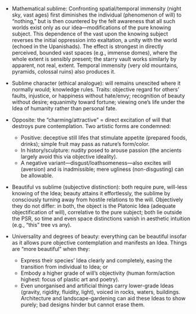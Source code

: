 - Mathematical sublime: Confronting spatial/temporal immensity (night sky, vast ages) first diminishes the individual (phenomenon of will) to “nothing,” but is then countered by the felt awareness that all such worlds exist only as our idea—modifications of the pure knowing subject. This dependence of the vast upon the knowing subject reverses the initial oppression into exaltation, a unity with the world (echoed in the Upanishads). The effect is strongest in directly perceived, bounded vast spaces (e.g., immense domes), where the whole extent is sensibly present; the starry vault works similarly by apparent, not real, extent. Temporal immensity (very old mountains, pyramids, colossal ruins) also produces it.

- Sublime character (ethical analogue): will remains unexcited where it normally would; knowledge rules. Traits: objective regard for others’ faults, injustice, or happiness without hate/envy; recognition of beauty without desire; equanimity toward fortune; viewing one’s life under the Idea of humanity rather than personal fate.

- Opposite: the “charming/attractive” = direct excitation of will that destroys pure contemplation. Two artistic forms are condemned:
  - Positive: deceptive still lifes that stimulate appetite (prepared foods, drinks); simple fruit may pass as nature’s form/color.
  - In history/sculpture: nudity posed to arouse passion (the ancients largely avoid this via objective ideality).
  - A negative variant—disgust/loathsomeness—also excites will (aversion) and is inadmissible; mere ugliness (non-disgusting) can be allowable.

- Beautiful vs sublime (subjective distinction): both require pure, will-less knowing of the Idea; beauty attains it effortlessly, the sublime by consciously turning away from hostile relations to the will. Objectively they do not differ: in both, the object is the Platonic Idea (adequate objectification of will), correlative to the pure subject; both lie outside the PSR, so time and even space distinctions vanish in aesthetic intuition (e.g., “this” tree vs any).

- Universality and degrees of beauty: everything can be beautiful insofar as it allows pure objective contemplation and manifests an Idea. Things are “more beautiful” when they:
  - Express their species’ Idea clearly and completely, easing the transition from individual to Idea; or
  - Embody a higher grade of will’s objectivity (human form/action highest: focus of plastic art and poetry).
  - Even unorganised and artificial things carry lower-grade Ideas (gravity, rigidity, fluidity, light), voiced in rocks, waters, buildings. Architecture and landscape-gardening can aid these Ideas to show purely; bad designs hinder but cannot erase them.